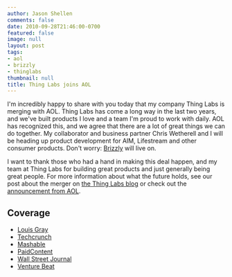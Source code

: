 ```yaml
---
author: Jason Shellen
comments: false
date: 2010-09-28T21:46:00-0700
featured: false
image: null
layout: post
tags:
- aol
- brizzly
- thinglabs
thumbnail: null
title: Thing Labs joins AOL
---
```


I'm incredibly happy to share with you today that my company Thing Labs is merging with AOL. Thing Labs has come a long way in the last two years, and we've built products I love and a team I'm proud to work with daily. AOL has recognized this, and we agree that there are a lot of great things we can do together. My collaborator and business partner Chris Wetherell and I will be heading up product development for AIM, Lifestream and other consumer products. Don't worry: <a href="https://brizzly.com">Brizzly</a> will live on.

I want to thank those who had a hand in making this deal happen, and my team at Thing Labs for building great products and just generally being great people. For more information about what the future holds, see our post about the merger on [the Thing Labs blog](https://web.archive.org/web/20100930151108/https://blog.thinglabs.com/post/1205976398/thing-labs-merging-with-aol "the Thing Labs blog") or check out the [announcement from AOL](https://www.businesswire.com/news/home/20100928007205/en/AOL-Acquires-Social-Software-Start-Up-Thing-Labs "announcement from AOL").

## Coverage

- [Louis Gray](https://blog.louisgray.com/2010/09/aol-youve-got-brizzly-and-theyve-got.html)
- [Techcrunch](https://techcrunch.com/2010/09/28/aol-thing-labs/)
- [Mashable](https://mashable.com/2010/09/28/aol-thing-labs-brizzly/)
- [PaidContent](https://paidcontent.org/article/419-aols-wild-acquisition-day-concludes-with-thing-labs-maker-of-brizzly-/)
- [Wall Street Journal](https://online.wsj.com/article/SB10001424052748703882404575519831320838198.html?mod=WSJ_Tech_LEADTop)
- [Venture Beat](https://venturebeat.com/2010/09/28/aol-snaps-up-brizzly-creator-thing-labs-web-video-company-5min/)
